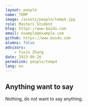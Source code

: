 ```yaml
---
layout: people
name: TEMP
image: /assets/people/temp4.jpg
role: Masters Student
blog: https://www.baidu.com
email: example@example.com
github: https://www.baidu.com
alumni: false
advisors:
    - Fuxin Zhang
date: 2023-06-26
permalink: people/temp4
lang: en
---
```


## Anything want to say

Nothing, do not want to say anything.